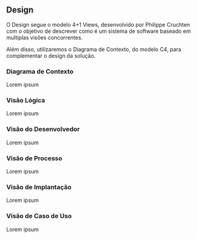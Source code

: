 ## Design

O Design segue o modelo 4+1 Views, desenvolvido por Philippe Cruchten 
com o objetivo de descrever como é um sistema de software baseado em multiplas visões concorrentes.

Além disso, utilizaremos o Diagrama de Contexto, do modelo C4, para complementar o design da solução.

### Diagrama de Contexto
Lorem ipsum

### Visão Lógica
Lorem ipsum

### Visão do Desenvolvedor
Lorem ipsum

### Visão de Processo
Lorem ipsum

### Visão de Implantação
Lorem ipsum

### Visão de Caso de Uso
Lorem ipsum

